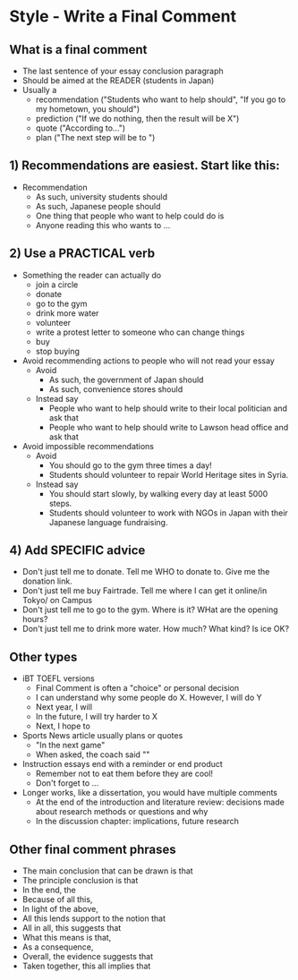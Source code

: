 # Style - Write a Final Comment

## What is a final comment
* The last sentence of your essay conclusion paragraph
* Should be aimed at the READER (students in Japan)
* Usually a 
    * recommendation ("Students who want to help should", "If you go to my hometown, you should")
    * prediction ("If we do nothing, then the result will be X")
    * quote ("According to...")
    * plan ("The next step will be to ")

## 1) Recommendations are easiest. Start like this:
* Recommendation
    * As such, university students should
    * As such, Japanese people should
    * One thing that people who want to help could do is 
    * Anyone reading this who wants to ...

## 2) Use a PRACTICAL verb
* Something the reader can actually do
    * join a circle
    * donate
    * go to the gym
    * drink more water
    * volunteer
    * write a protest letter to someone who can change things
    * buy
    * stop buying
* Avoid recommending actions to people who will not read your essay
    * Avoid
        * As such, the government of Japan should
        * As such, convenience stores should 
    * Instead say
        * People who want to help should write to their local politician and ask that
        * People who want to help should write to Lawson head office and ask that
* Avoid impossible recommendations
    * Avoid 
        * You should go to the gym three times a day!
        * Students should volunteer to repair World Heritage sites in Syria. 
    * Instead say 
        * You should start slowly, by walking every day at least 5000 steps.
        * Students should volunteer to work with NGOs in Japan with their Japanese language fundraising.

## 4) Add SPECIFIC advice
* Don't just tell me to donate. Tell me WHO to donate to. Give me the donation link.
* Don't just tell me buy Fairtrade. Tell me where I can get it online/in Tokyo/ on Campus
* Don't just tell me to go to the gym. Where is it? WHat are the opening hours?
* Don't just tell me to drink more water. How much? What kind? Is ice OK?

## Other types
* iBT TOEFL versions
    * Final Comment is often a "choice" or personal decision
    * I can understand why some people do X. However, I will do Y
    * Next year, I will
    * In the future, I will try harder to X
    * Next, I hope to
* Sports News article usually plans or quotes
    * "In the next game"
    * When asked, the coach said ""
* Instruction essays end with a reminder or end product
    * Remember not to eat them before they are cool!
    * Don't forget to ...
* Longer works, like a dissertation, you would have multiple comments
    * At the end of the introduction and literature review: decisions made about research methods or questions and why
    * In the discussion chapter: implications, future research

## Other final comment phrases
* The main conclusion that can be drawn is that            
* The principle conclusion is that                                       
* In the end, the                                        
* Because of all this,                                    
* In light of the above,                            
* All this lends support to the notion that
* All in all, this suggests that         
* What this means is that,                         
* As a consequence,                             
* Overall, the evidence suggests that    
* Taken together, this all implies that  

